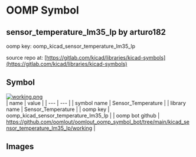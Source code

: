 # OOMP Symbol  
## sensor_temperature_lm35_lp  by arturo182  
  
oomp key: oomp_kicad_sensor_temperature_lm35_lp  
  
source repo at: [https://gitlab.com/kicad/libraries/kicad-symbols](https://gitlab.com/kicad/libraries/kicad-symbols)  
## Symbol  
  
[![working.png](working_600.png)](working.png)  
| name | value | 
| --- | --- | 
| symbol name | Sensor_Temperature | 
| library name | Sensor_Temperature | 
| oomp key | oomp_kicad_sensor_temperature_lm35_lp | 
| oomp bot github | https://github.com/oomlout/oomlout_oomp_symbol_bot/tree/main/kicad_sensor_temperature_lm35_lp/working | 
## Images  
